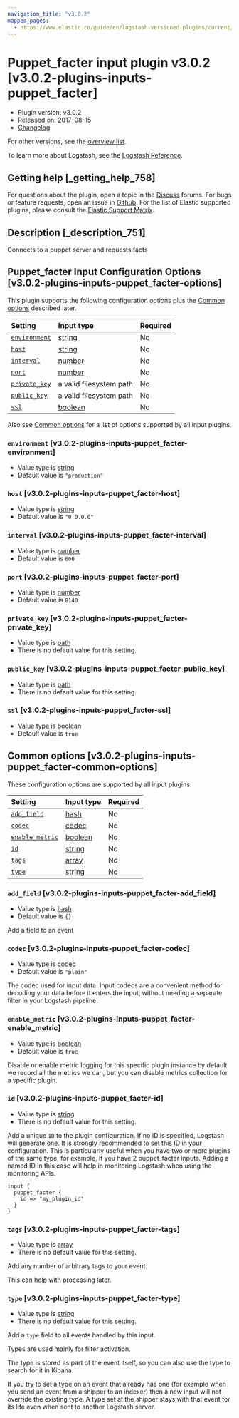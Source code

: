 ```yaml
---
navigation_title: "v3.0.2"
mapped_pages:
  - https://www.elastic.co/guide/en/logstash-versioned-plugins/current/v3.0.2-plugins-inputs-puppet_facter.html
---
```


# Puppet_facter input plugin v3.0.2 [v3.0.2-plugins-inputs-puppet_facter]

* Plugin version: v3.0.2
* Released on: 2017-08-15
* [Changelog](https://github.com/logstash-plugins/logstash-input-puppet_facter/blob/v3.0.2/CHANGELOG.md)

For other versions, see the [overview list](input-puppet_facter-index.md).

To learn more about Logstash, see the [Logstash Reference](https://www.elastic.co/guide/en/logstash/current/index.html).

## Getting help [_getting_help_758]

For questions about the plugin, open a topic in the [Discuss](http://discuss.elastic.co) forums. For bugs or feature requests, open an issue in [Github](https://github.com/logstash-plugins/logstash-input-puppet_facter). For the list of Elastic supported plugins, please consult the [Elastic Support Matrix](https://www.elastic.co/support/matrix#matrix_logstash_plugins).

## Description [_description_751]

Connects to a puppet server and requests facts

## Puppet_facter Input Configuration Options [v3.0.2-plugins-inputs-puppet_facter-options]

This plugin supports the following configuration options plus the [Common options](v3-0-2-plugins-inputs-puppet_facter.md#v3.0.2-plugins-inputs-puppet_facter-common-options) described later.

| Setting | Input type | Required |
| :- | :- | :- |
| [`environment`](v3-0-2-plugins-inputs-puppet_facter.md#v3.0.2-plugins-inputs-puppet_facter-environment) | [string](/lsr/value-types.md#string) | No |
| [`host`](v3-0-2-plugins-inputs-puppet_facter.md#v3.0.2-plugins-inputs-puppet_facter-host) | [string](/lsr/value-types.md#string) | No |
| [`interval`](v3-0-2-plugins-inputs-puppet_facter.md#v3.0.2-plugins-inputs-puppet_facter-interval) | [number](/lsr/value-types.md#number) | No |
| [`port`](v3-0-2-plugins-inputs-puppet_facter.md#v3.0.2-plugins-inputs-puppet_facter-port) | [number](/lsr/value-types.md#number) | No |
| [`private_key`](v3-0-2-plugins-inputs-puppet_facter.md#v3.0.2-plugins-inputs-puppet_facter-private_key) | a valid filesystem path | No |
| [`public_key`](v3-0-2-plugins-inputs-puppet_facter.md#v3.0.2-plugins-inputs-puppet_facter-public_key) | a valid filesystem path | No |
| [`ssl`](v3-0-2-plugins-inputs-puppet_facter.md#v3.0.2-plugins-inputs-puppet_facter-ssl) | [boolean](/lsr/value-types.md#boolean) | No |

Also see [Common options](v3-0-2-plugins-inputs-puppet_facter.md#v3.0.2-plugins-inputs-puppet_facter-common-options) for a list of options supported by all input plugins.

### `environment` [v3.0.2-plugins-inputs-puppet_facter-environment]

* Value type is [string](/lsr/value-types.md#string)
* Default value is `"production"`

### `host` [v3.0.2-plugins-inputs-puppet_facter-host]

* Value type is [string](/lsr/value-types.md#string)
* Default value is `"0.0.0.0"`

### `interval` [v3.0.2-plugins-inputs-puppet_facter-interval]

* Value type is [number](/lsr/value-types.md#number)
* Default value is `600`

### `port` [v3.0.2-plugins-inputs-puppet_facter-port]

* Value type is [number](/lsr/value-types.md#number)
* Default value is `8140`

### `private_key` [v3.0.2-plugins-inputs-puppet_facter-private_key]

* Value type is [path](/lsr/value-types.md#path)
* There is no default value for this setting.

### `public_key` [v3.0.2-plugins-inputs-puppet_facter-public_key]

* Value type is [path](/lsr/value-types.md#path)
* There is no default value for this setting.

### `ssl` [v3.0.2-plugins-inputs-puppet_facter-ssl]

* Value type is [boolean](/lsr/value-types.md#boolean)
* Default value is `true`

## Common options [v3.0.2-plugins-inputs-puppet_facter-common-options]

These configuration options are supported by all input plugins:

| Setting | Input type | Required |
| :- | :- | :- |
| [`add_field`](v3-0-2-plugins-inputs-puppet_facter.md#v3.0.2-plugins-inputs-puppet_facter-add_field) | [hash](/lsr/value-types.md#hash) | No |
| [`codec`](v3-0-2-plugins-inputs-puppet_facter.md#v3.0.2-plugins-inputs-puppet_facter-codec) | [codec](/lsr/value-types.md#codec) | No |
| [`enable_metric`](v3-0-2-plugins-inputs-puppet_facter.md#v3.0.2-plugins-inputs-puppet_facter-enable_metric) | [boolean](/lsr/value-types.md#boolean) | No |
| [`id`](v3-0-2-plugins-inputs-puppet_facter.md#v3.0.2-plugins-inputs-puppet_facter-id) | [string](/lsr/value-types.md#string) | No |
| [`tags`](v3-0-2-plugins-inputs-puppet_facter.md#v3.0.2-plugins-inputs-puppet_facter-tags) | [array](/lsr/value-types.md#array) | No |
| [`type`](v3-0-2-plugins-inputs-puppet_facter.md#v3.0.2-plugins-inputs-puppet_facter-type) | [string](/lsr/value-types.md#string) | No |

### `add_field` [v3.0.2-plugins-inputs-puppet_facter-add_field]

* Value type is [hash](/lsr/value-types.md#hash)
* Default value is `{}`

Add a field to an event

### `codec` [v3.0.2-plugins-inputs-puppet_facter-codec]

* Value type is [codec](/lsr/value-types.md#codec)
* Default value is `"plain"`

The codec used for input data. Input codecs are a convenient method for decoding your data before it enters the input, without needing a separate filter in your Logstash pipeline.

### `enable_metric` [v3.0.2-plugins-inputs-puppet_facter-enable_metric]

* Value type is [boolean](/lsr/value-types.md#boolean)
* Default value is `true`

Disable or enable metric logging for this specific plugin instance by default we record all the metrics we can, but you can disable metrics collection for a specific plugin.

### `id` [v3.0.2-plugins-inputs-puppet_facter-id]

* Value type is [string](/lsr/value-types.md#string)
* There is no default value for this setting.

Add a unique `ID` to the plugin configuration. If no ID is specified, Logstash will generate one. It is strongly recommended to set this ID in your configuration. This is particularly useful when you have two or more plugins of the same type, for example, if you have 2 puppet\_facter inputs. Adding a named ID in this case will help in monitoring Logstash when using the monitoring APIs.

```
input {
  puppet_facter {
    id => "my_plugin_id"
  }
}
```

### `tags` [v3.0.2-plugins-inputs-puppet_facter-tags]

* Value type is [array](/lsr/value-types.md#array)
* There is no default value for this setting.

Add any number of arbitrary tags to your event.

This can help with processing later.

### `type` [v3.0.2-plugins-inputs-puppet_facter-type]

* Value type is [string](/lsr/value-types.md#string)
* There is no default value for this setting.

Add a `type` field to all events handled by this input.

Types are used mainly for filter activation.

The type is stored as part of the event itself, so you can also use the type to search for it in Kibana.

If you try to set a type on an event that already has one (for example when you send an event from a shipper to an indexer) then a new input will not override the existing type. A type set at the shipper stays with that event for its life even when sent to another Logstash server.

